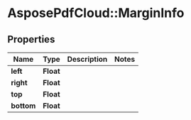 ﻿# AsposePdfCloud::MarginInfo


## Properties
Name | Type | Description | Notes
------------ | ------------- | ------------- | -------------
**left** | **Float** |  | 
**right** | **Float** |  | 
**top** | **Float** |  | 
**bottom** | **Float** |  | 


